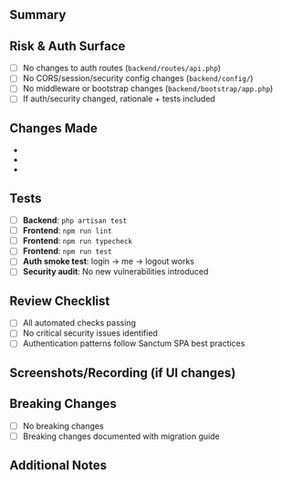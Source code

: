 ## Summary
<!-- What changed & why -->

## Risk & Auth Surface
- [ ] No changes to auth routes (`backend/routes/api.php`)
- [ ] No CORS/session/security config changes (`backend/config/`)
- [ ] No middleware or bootstrap changes (`backend/bootstrap/app.php`)
- [ ] If auth/security changed, rationale + tests included

## Changes Made
<!-- List the main changes in this PR -->

- 
- 
- 

## Tests
- [ ] **Backend**: `php artisan test` 
- [ ] **Frontend**: `npm run lint`  
- [ ] **Frontend**: `npm run typecheck` 
- [ ] **Frontend**: `npm run test` 
- [ ] **Auth smoke test**: login → me → logout works
- [ ] **Security audit**: No new vulnerabilities introduced

## Review Checklist
- [ ] All automated checks passing
- [ ] No critical security issues identified
- [ ] Authentication patterns follow Sanctum SPA best practices

## Screenshots/Recording (if UI changes)
<!-- Add screenshots or screen recordings for visual changes -->

## Breaking Changes
<!-- List any breaking changes and migration steps -->

- [ ] No breaking changes
- [ ] Breaking changes documented with migration guide

## Additional Notes
<!-- Any additional context for reviewers -->